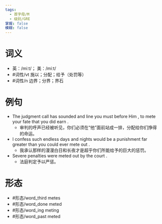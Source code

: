 ```yaml
---
tags:
  - 首字母/M
  - 级别/GRE
掌握: false
模糊: false
---
```

# 词义
- 英：/miːt/； 美：/miːt/
- #词性/vt  施以；分配；给予（处罚等）
- #词性/n  边界；分界；界石
# 例句
- The judgment call has sounded and line you must before Him , to mete your fate that you did earn .
	- 审判的呼声已经被听见，你们必须在“他”面前站成一排，分配给你们挣得的命运。
- I confess such endless days and nights would be a punishment far greater than you could ever mete out .
	- 我承认那样的漫漫白日和长夜才是超乎你们所能给予的巨大的惩罚。
- Severe penalties were meted out by the court .
	- 法庭判定予以严惩。
# 形态
- #形态/word_third metes
- #形态/word_done meted
- #形态/word_ing meting
- #形态/word_past meted

